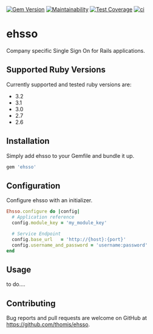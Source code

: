 [![Gem Version](https://badge.fury.io/rb/ehsso.svg)](https://badge.fury.io/rb/ehsso)
[![Maintainability](https://api.codeclimate.com/v1/badges/baea493e227c446ffe49/maintainability)](https://codeclimate.com/github/thomis/ehsso/maintainability)
[![Test Coverage](https://api.codeclimate.com/v1/badges/baea493e227c446ffe49/test_coverage)](https://codeclimate.com/github/thomis/ehsso/test_coverage)
[![ci](https://github.com/thomis/ehsso/actions/workflows/ci.yml/badge.svg)](https://github.com/thomis/ehsso/actions/workflows/ci.yml)

# ehsso

Company specific Single Sign On for Rails applications.

## Supported Ruby Versions

Currently supported and tested ruby versions are:

- 3.2
- 3.1
- 3.0
- 2.7
- 2.6

## Installation

Simply add ehsso to your Gemfile and bundle it up.

```Ruby
gem 'ehsso'
```

## Configuration

Configure ehsso with an initializer.

```Ruby
Ehsso.configure do |config|
  # Application reference
  config.module_key = 'my_module_key'

  # Service Endpoint
  config.base_url   = 'http://{host}:{port}'
  config.username_and_password = 'username:password'
end
```

## Usage

to do....

## Contributing

Bug reports and pull requests are welcome on GitHub at https://github.com/thomis/ehsso.
